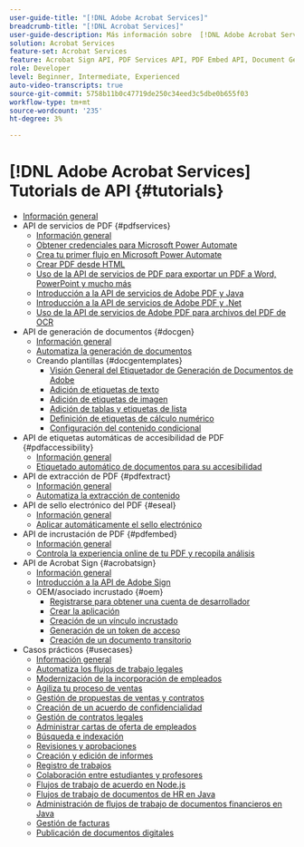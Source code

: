```yaml
---
user-guide-title: "[!DNL Adobe Acrobat Services]"
breadcrumb-title: "[!DNL Acrobat Services]"
user-guide-description: Más información sobre  [!DNL Adobe Acrobat Services]
solution: Acrobat Services
feature-set: Acrobat Services
feature: Acrobat Sign API, PDF Services API, PDF Embed API, Document Generation API, PDF Accessibility Auto-Tag API, PDF Electronic Seal API, PDF Extract API
role: Developer
level: Beginner, Intermediate, Experienced
auto-video-transcripts: true
source-git-commit: 5758b11b0c47719de250c34eed3c5dbe0b655f03
workflow-type: tm+mt
source-wordcount: '235'
ht-degree: 3%

---
```



# [!DNL Adobe Acrobat Services] Tutorials de API {#tutorials}

+ [Información general](overview.md)
+ API de servicios de PDF {#pdfservices}
   + [Información general](pdfservices/overview-pdfservices.md)
   + [Obtener credenciales para Microsoft Power Automate](pdfservices/getting-credentials-power-automate.md)
   + [Crea tu primer flujo en Microsoft Power Automate](pdfservices/create-workflow-power-automate.md)
   + [Crear PDF desde HTML](pdfservices/createpdffromhtml.md)
   + [Uso de la API de servicios de PDF para exportar un PDF a Word, PowerPoint y mucho más](pdfservices/exportpdf.md)
   + [Introducción a la API de servicios de Adobe PDF y Java](pdfservices/gettingstartedjava.md)
   + [Introducción a la API de servicios de Adobe PDF y .Net](pdfservices/gettingstartednet.md)
   + [Uso de la API de servicios de Adobe PDF para archivos del PDF de OCR](pdfservices/ocr.md)
+ API de generación de documentos {#docgen}
   + [Información general](docgen/overview-docgen.md)
   + [Automatiza la generación de documentos](docgen/automate-doc-gen.md)
   + Creando plantillas {#docgentemplates}
      + [Visión General del Etiquetador de Generación de Documentos de Adobe](docgen/taggeroverview.md)
      + [Adición de etiquetas de texto](docgen/taggeraddtexttags.md)
      + [Adición de etiquetas de imagen](docgen/taggeraddimagetags.md)
      + [Adición de tablas y etiquetas de lista](docgen/taggertables.md)
      + [Definición de etiquetas de cálculo numérico](docgen/taggercalculations.md)
      + [Configuración del contenido condicional](docgen/taggerconditional.md)
+ API de etiquetas automáticas de accesibilidad de PDF {#pdfaccessibility}
   + [Información general](pdfaccessibility/overview-accessibility.md)
   + [Etiquetado automático de documentos para su accesibilidad](pdfaccessibility/automatically-add-tags.md)
+ API de extracción de PDF {#pdfextract}
   + [Información general](pdfextract/overview-extract.md)
   + [Automatiza la extracción de contenido](pdfextract/automate-content-extraction.md)
+ API de sello electrónico del PDF {#eseal}
   + [Información general](pdfelectronicseal/overview-electronic-seal.md)
   + [Aplicar automáticamente el sello electrónico](pdfelectronicseal/automatically-apply-electronic-seal.md)
+ API de incrustación de PDF {#pdfembed}
   + [Información general](pdfembed/overview-embed.md)
   + [Controla la experiencia online de tu PDF y recopila análisis](pdfembed/controlpdfexperience.md)
+ API de Acrobat Sign {#acrobatsign}
   + [Información general](acrobatsign/overview-sign.md)
   + [Introducción a la API de Adobe Sign](acrobatsign/signapi.md)
   + OEM/asociado incrustado {#oem}
      + [Registrarse para obtener una cuenta de desarrollador](acrobatsign/sign-up-developer-account.md)
      + [Crear la aplicación](acrobatsign/creating-your-application.md)
      + [Creación de un vínculo incrustado](acrobatsign/creating-an-embed-link.md)
      + [Generación de un token de acceso](acrobatsign/generating-an-access-token.md)
      + [Creación de un documento transitorio](acrobatsign/creating-a-transient-document.md)
+ Casos prácticos {#usecases}
   + [Información general](usecases/overview-usecases.md)
   + [Automatiza los flujos de trabajo legales](usecases/automatelegalworkflows.md)
   + [Modernización de la incorporación de empleados](usecases/employeeonboarding.md)
   + [Agiliza tu proceso de ventas](usecases/acceleratesales.md)
   + [Gestión de propuestas de ventas y contratos](usecases/sales.md)
   + [Creación de un acuerdo de confidencialidad](usecases/nda.md)
   + [Gestión de contratos legales](usecases/legal.md)
   + [Administrar cartas de oferta de empleados](usecases/offer.md)
   + [Búsqueda e indexación](usecases/searching.md)
   + [Revisiones y aprobaciones](usecases/reviews.md)
   + [Creación y edición de informes](usecases/reportcreation.md)
   + [Registro de trabajos](usecases/jobposting.md)
   + [Colaboración entre estudiantes y profesores](usecases/educationcollab.md)
   + [Flujos de trabajo de acuerdo en Node.js](usecases/agreementworkflowsnodejs-bubba.md)
   + [Flujos de trabajo de documentos de HR en Java](usecases/hragreementworkflowsjava-bubba.md)
   + [Administración de flujos de trabajo de documentos financieros en Java](usecases/financeworkflowsjava-bubba.md)
   + [Gestión de facturas](usecases/invoices.md)
   + [Publicación de documentos digitales](usecases/ddppdfembedapi.md)

